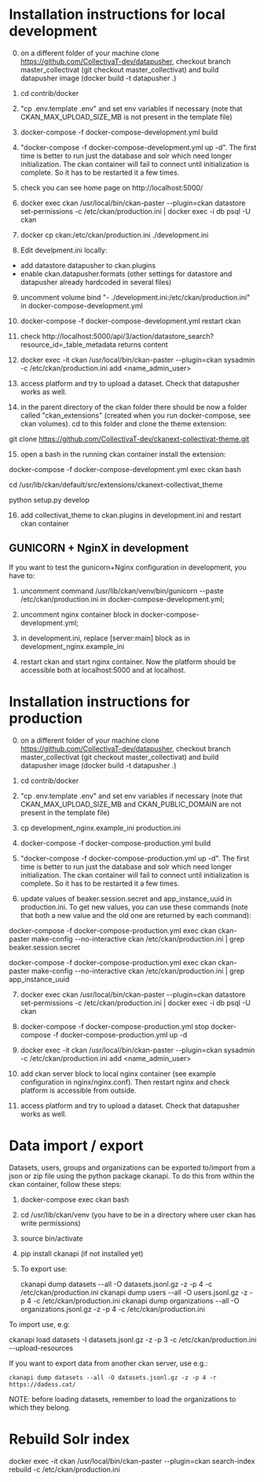 # Installation instructions for local development

0) on a different folder of your machine clone https://github.com/CollectivaT-dev/datapusher, checkout branch master_collectivat (git checkout master_collectivat) and build datapusher image (docker build -t datapusher .)

1) cd contrib/docker

2) "cp .env.template .env" and set env variables if necessary (note that CKAN_MAX_UPLOAD_SIZE_MB is not present in the template file)

3) docker-compose -f docker-compose-development.yml build

4) "docker-compose -f docker-compose-development.yml up -d". The first time is better to run just the database and solr which need longer initialization.
The ckan container will fail to connect until initialization is complete. So it has to be restarted it a few times.

5) check you can see home page on http://localhost:5000/

6) docker exec ckan /usr/local/bin/ckan-paster --plugin=ckan datastore set-permissions -c /etc/ckan/production.ini | docker exec -i db psql -U ckan

7) docker cp ckan:/etc/ckan/production.ini ./development.ini

8) Edit develpment.ini locally:
 - add datastore datapusher to ckan.plugins
 - enable ckan.datapusher.formats (other settings for datastore and datapusher already hardcoded in several files)

9) uncomment volume bind "- ./development.ini:/etc/ckan/production.ini" in docker-compose-development.yml 

10) docker-compose -f docker-compose-development.yml restart ckan

11) check http://localhost:5000/api/3/action/datastore_search?resource_id=_table_metadata returns content

12) docker exec -it ckan /usr/local/bin/ckan-paster --plugin=ckan sysadmin -c /etc/ckan/production.ini add <name_admin_user>

13) access platform and try to upload a dataset. Check that datapusher works as well.

14) in the parent directory of the ckan folder there should be now a folder called "ckan_extensions" (created when you run docker-compose, see ckan volumes). cd to this folder and clone the theme extension:

git clone https://github.com/CollectivaT-dev/ckanext-collectivat-theme.git

15) open a bash in the running ckan container install the extension:

docker-compose -f docker-compose-development.yml exec ckan bash

cd /usr/lib/ckan/default/src/extensions/ckanext-collectivat_theme

python setup.py develop

16) add collectivat_theme to ckan.plugins in development.ini and restart ckan container

## GUNICORN + NginX in development

If you want to test the gunicorn+Nginx configuration in development, you have to:

1) uncomment command /usr/lib/ckan/venv/bin/gunicorn --paste /etc/ckan/production.ini in docker-compose-development.yml;

2) uncomment nginx container block in docker-compose-development.yml;

3) in development.ini, replace [server:main] block as in development_nginx.example_ini

4) restart ckan and start nginx container. Now the platform should be accessible both at localhost:5000 and at localhost.

# Installation instructions for production

0) on a different folder of your machine clone https://github.com/CollectivaT-dev/datapusher, checkout branch master_collectivat (git checkout master_collectivat) and build datapusher image (docker build -t datapusher .)

1) cd contrib/docker

2) "cp .env.template .env" and set env variables if necessary (note that CKAN_MAX_UPLOAD_SIZE_MB and CKAN_PUBLIC_DOMAIN are not present in the template file)

3) cp development_nginx.example_ini production.ini

4) docker-compose -f docker-compose-production.yml build

5) "docker-compose -f docker-compose-production.yml up -d". The first time is better to run just the database and solr which need longer initialization.
The ckan container will fail to connect until initialization is complete. So it has to be restarted it a few times.

6) update values of beaker.session.secret and app_instance_uuid in production.ini. To get new values, you can use these commands (note that both a new value and the old one are returned by each command):

docker-compose -f docker-compose-production.yml exec ckan ckan-paster make-config --no-interactive ckan /etc/ckan/production.ini | grep beaker.session.secret

docker-compose -f docker-compose-production.yml exec ckan ckan-paster make-config --no-interactive ckan /etc/ckan/production.ini | grep app_instance_uuid 

7) docker exec ckan /usr/local/bin/ckan-paster --plugin=ckan datastore set-permissions -c /etc/ckan/production.ini | docker exec -i db psql -U ckan

8) docker-compose -f docker-compose-production.yml stop
    docker-compose -f docker-compose-production.yml up -d 

9) docker exec -it ckan /usr/local/bin/ckan-paster --plugin=ckan sysadmin -c /etc/ckan/production.ini add <name_admin_user>

10) add ckan server block to local nginx container (see example configuration in nginx/nginx.conf). Then restart nginx and check platform is accessible from outside.

11) access platform and try to upload a dataset. Check that datapusher works as well.

# Data import / export

Datasets, users, groups and organizations can be exported to/import from a json or zip file using the python package ckanapi. To do this from within the ckan container, follow these steps:

1) docker-compose exec ckan bash

2) cd /usr/lib/ckan/venv  (you have to be in a directory where user ckan has write permissions)

3) source bin/activate

4) pip install ckanapi (if not installed yet)

5) To export use:

   ckanapi dump datasets --all -O datasets.jsonl.gz -z -p 4 -c /etc/ckan/production.ini 
   ckanapi dump users --all -O users.jsonl.gz -z -p 4 -c /etc/ckan/production.ini 
   ckanapi dump organizations --all -O organizations.jsonl.gz -z -p 4 -c /etc/ckan/production.ini 

To import use, e.g:

   ckanapi load datasets -I datasets.jsonl.gz -z -p 3 -c /etc/ckan/production.ini --upload-resources

If you want to export data from another ckan server, use e.g.:

    ckanapi dump datasets --all -O datasets.jsonl.gz -z -p 4 -r https://dadess.cat/

NOTE: before loading datasets, remember to load the organizations to which they belong.

# Rebuild Solr index

docker exec -it ckan /usr/local/bin/ckan-paster --plugin=ckan search-index rebuild -c /etc/ckan/production.ini